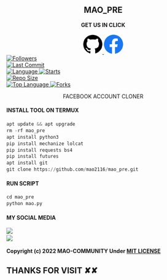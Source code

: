 <h2 align="center"> MAO_PRE </h2>

<div align="center">
<b> GET US IN CLICK </b><br><br>
<a href="https://github.com/mao2116">
  <img width="50px" height="50px" src="https://raw.githubusercontent.com/fh-rabbi/Hack-Box/main/images/git.png">
</a>
<a href="https://www.facebook.com/mao2116/">
  <img width="50px" height="50px" src="https://raw.githubusercontent.com/fh-rabbi/Hack-Box/main/images/fb.png"><!I JUST USE A PIC FROM FH-RABBI >
</a>
</div>  

<a href="https://github.com/mao2116/followers">
<img title="Followers" src="https://img.shields.io/github/followers/mao2116?label=Followers&color=blue&style=flat-square"></a>

<br>
  <a href="https://github.com/mao2116/termux-style/stargazers/">
  <a href="https://github.com/mao2116/mao_pre">
    <img alt="Last Commit" src="https://img.shields.io/github/last-commit/mao2116/mao_pre.svg"/>
  </a>
<br>
  <a href="https://github.com/mao2116/mao_pre">
    <img alt="Language" src="https://img.shields.io/github/languages/count/mao2116/mao_pre.svg"/>
  </a>
  <a href="https://github.com/mao2116/mao_pre">
    <img alt="Starts" src="https://img.shields.io/github/stars/mao2116/mao_pre.svg"/>
  </a>
<br>
<a href="https://fb.com/mao2116">
    <img alt="Repo Size" src="https://img.shields.io/github/repo-size/mao2116/mao_pre.svg"/>
  </a>
<br>
<a href="https://github.com/mao2116/">
    <img alt="Top Language" src="https://img.shields.io/github/languages/top/mao2116/mao_pre.svg"/> <a                                                                                                        href="https://github.com/Azim-vau/fcpromax">
    <img alt="Forks" src="https://img.shields.io/github/forks/mao2116/mao_pre.svg"/>
  </a>
</div>

</br>
<p align="center">
      FACEBOOK ACCOUNT CLONER
</p>
  
#### INSTALL TOOL ON TERMUX
```python
apt update && apt upgrade
rm -rf mao_pre
apt install python3
pip install mechanize lolcat
pip install requests bs4
pip install futures
apt install git
git clone https://github.com/mao2116/mao_pre.git
```
#### RUN SCRIPT
```python
cd mao_pre
python mao.py
```


#### MY SOCIAL MEDIA

[![](https://img.shields.io/badge/Github-black?logo=Github&logoColor=red&labelColor=black)](https://github.com/mao2116) <br>
[![](https://img.shields.io/badge/Facebook-black?logo=Facebook&logoColor=red&labelColor=black)](https://www.facebook.com/mao2116) <br>

<b>Copyright (c) 2022 MAO-COMMUNITY Under <a href="https://raw.githubusercontent.com/mao2116/mao_pre/main/LICENSE">MIT LICENSE</a></b>



<h2> THANKS FOR VISIT ✘✘ <h2\>
